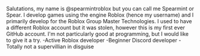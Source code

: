 Salutations, my name is @spearmintroblox but you can call me Spearmint or Spear. I develop games using the engine Roblox (hence my username) and I primarily develop for
the Roblox Group Master Technologies. I used to have a different Roblox account but it was stolen, however this is my first ever GitHub account. I'm not particularly good at programming, but I would like to give it a try. 
  -Active Roblox developer
  -Beginner Discord developer
  -Totally not a supervillian in disguise
